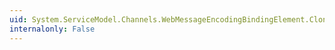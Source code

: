 ```yaml
---
uid: System.ServiceModel.Channels.WebMessageEncodingBindingElement.Clone
internalonly: False
---
```


